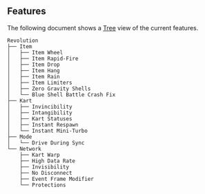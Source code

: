 ## Features
The following document shows a [Tree](https://tree.nathanfriend.io/?s=(%27opt7s!(%27fancy!true~fullPath4~trailingSlash4~rootDot4)~8(%278%27Revolut7.IAm0Wheel0Rapid-Fire0Drop0Hang0Rain0LimiArs*Zero%20GravityQhells*Blu5Shell%20Battl5Crash%20Fix.KartJvinc2Intang2UStatuses6Respawn6Mini-Turbo.Mode*Driv5DuringQync.Network*UWarp*HighOata%20RaAJvis2NoOisconnect*Even3Fram5Modifier*ProAct7s%27)~vers7!%271%27)*.9.%5Cn90*IAm%202ibility*3t%204!false5e%206Jstan37ion8source!9%20%20AteJ*InO%20DQ%20SUKar3%01UQOJA987654320.*) view of the current features.
```
Revolution
├── Item
│   ├── Item Wheel
│   ├── Item Rapid-Fire
│   ├── Item Drop
│   ├── Item Hang
│   ├── Item Rain
│   ├── Item Limiters
│   ├── Zero Gravity Shells
│   └── Blue Shell Battle Crash Fix
├── Kart
│   ├── Invincibility
│   ├── Intangibility
│   ├── Kart Statuses
│   ├── Instant Respawn
│   └── Instant Mini-Turbo
├── Mode
│   └── Drive During Sync
└── Network
    ├── Kart Warp
    ├── High Data Rate
    ├── Invisibility
    ├── No Disconnect
    ├── Event Frame Modifier
    └── Protections
```